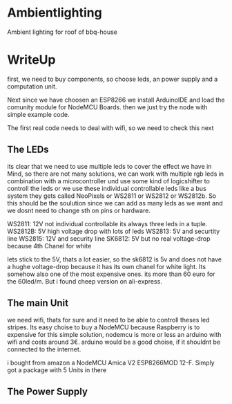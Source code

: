 # Ambientlighting
Ambient lighting for roof of bbq-house



# WriteUp
first, we need to buy components, so choose leds, an power supply and a computation unit.

Next since we have choosen an ESP8266 we install ArduinoIDE and load the comunity module for NodeMCU Boards.
then we just try the node with simple example code. 

The first real code needs to deal with wifi, so we need to check this next


## The LEDs
its clear that we need to use multiple leds to cover the effect we have in Mind, so there are not many solutions, we can work with multiple rgb leds in combination with a microcontroller und use some kind of logicshifter to controll the leds or we use these individual controllable leds like a bus system they gets called NeoPixels or WS2811 or WS2812 or WS2812b. So this should be the soulution since we can add as many leds as we want and we dosnt need to change sth on pins or hardware.

WS2811: 12V not individual controllable its always three leds in a tuple.
WS2812B: 5V high voltage drop with lots of leds
WS2813: 5V and securtity line
WS2815: 12V and security line
SK6812: 5V but no real voltage-drop because 4th Chanel for white

lets stick to the 5V, thats a lot easier, so the sk6812 is 5v and does not have a hughe voltage-drop because it has its own chanel for white light. Its somehow also one of the most expensive ones. its more than 60 euro for the 60led/m. But i found cheep version on ali-express.

## The main Unit
we need wifi, thats for sure and it need to be able to controll theses led stripes. Its easy choise to buy a NodeMCU because Raspberry is to expensive for this simple solution, nodemcu is more or less an arduino with wifi and costs around 3€. arduino would be a good choise, if it shouldnt be connected to the internet. 

i bought from amazon a NodeMCU Amica V2 ESP8266MOD 12-F. Simply got a package with 5 Units in there

## The Power Supply
 
